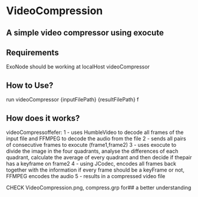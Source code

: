 # VideoCompression
A simple video compressor using exocute
-------------------------------------------------------------------------------
## Requirements
ExoNode should be working at localHost
videoCompressor

## How to Use?
run videoCompressor {inputFilePath} {resultFilePath}
f
## How does it works?
videoCompressoffefer:
1 - uses HumbleVideo to decode all frames of the input file and FFMPEG to decode the audio from the file
2 - sends all pairs of consecutive frames to exocute (frame1,frame2)
3 - uses exocute to divide the image in the four quadrants, analyse the differences of each quadrant, calculate the average of every quadrant and then decide if thepair has a keyframe on frame2
4 - using JCodec, encodes all frames back together with the information if every frame should be a keyFrame or not, FFMPEG encodes the audio
5 - results in a compressed video file

CHECK VideoCompression.png, compress.grp for## a better understanding 
